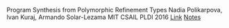 Program Synthesis from Polymorphic Refinement Types
Nadia Polikarpova, Ivan Kuraj, Armando Solar-Lezama
MIT CSAIL
PLDI 2016
[Link](https://www.dropbox.com/s/0563zgav9wrioa2/polikarpova_program_synthesis_pldi16.pdf)
[Notes](polikarpova_program_synthesis_pldi16.md)
